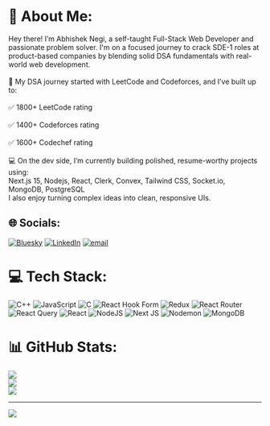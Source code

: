 # 💫 About Me:
Hey there! I’m Abhishek Negi, a self-taught Full-Stack Web Developer and passionate problem solver. I'm on a focused journey to crack SDE-1 roles at product-based companies by blending solid DSA fundamentals with real-world web development.<br><br>🧠 My DSA journey started with LeetCode and Codeforces, and I’ve built up to:<br><br>✅ 1800+ LeetCode rating<br><br>✅ 1400+ Codeforces rating<br><br>✅ 1600+ Codechef rating<br><br>💻 On the dev side, I’m currently building polished, resume-worthy projects using:<br>Next.js 15, Nodejs, React, Clerk, Convex, Tailwind CSS, Socket.io, MongoDB, PostgreSQL<br>I also enjoy turning complex ideas into clean, responsive UIs.


## 🌐 Socials:
[![Bluesky](https://img.shields.io/badge/bluesky-0285FF?style=for-the-badge&logo=bluesky&logoColor=%23FFFFFF)](https://bsky.app/profile/nEgiAbhi1809) [![LinkedIn](https://img.shields.io/badge/LinkedIn-%230077B5.svg?logo=linkedin&logoColor=white)](https://linkedin.com/in/negi-abhi1809) [![email](https://img.shields.io/badge/Email-D14836?logo=gmail&logoColor=white)](mailto:negiabhi1809@gmail.com) 

# 💻 Tech Stack:
![C++](https://img.shields.io/badge/c++-%2300599C.svg?style=for-the-badge&logo=c%2B%2B&logoColor=white) ![JavaScript](https://img.shields.io/badge/javascript-%23323330.svg?style=for-the-badge&logo=javascript&logoColor=%23F7DF1E) ![C](https://img.shields.io/badge/c-%2300599C.svg?style=for-the-badge&logo=c&logoColor=white) ![React Hook Form](https://img.shields.io/badge/React%20Hook%20Form-%23EC5990.svg?style=for-the-badge&logo=reacthookform&logoColor=white) ![Redux](https://img.shields.io/badge/redux-%23593d88.svg?style=for-the-badge&logo=redux&logoColor=white) ![React Router](https://img.shields.io/badge/React_Router-CA4245?style=for-the-badge&logo=react-router&logoColor=white) ![React Query](https://img.shields.io/badge/-React%20Query-FF4154?style=for-the-badge&logo=react%20query&logoColor=white) ![React](https://img.shields.io/badge/react-%2320232a.svg?style=for-the-badge&logo=react&logoColor=%2361DAFB) ![NodeJS](https://img.shields.io/badge/node.js-6DA55F?style=for-the-badge&logo=node.js&logoColor=white) ![Next JS](https://img.shields.io/badge/Next-black?style=for-the-badge&logo=next.js&logoColor=white) ![Nodemon](https://img.shields.io/badge/NODEMON-%23323330.svg?style=for-the-badge&logo=nodemon&logoColor=%BBDEAD) ![MongoDB](https://img.shields.io/badge/MongoDB-%234ea94b.svg?style=for-the-badge&logo=mongodb&logoColor=white)
# 📊 GitHub Stats:
![](https://github-readme-stats.vercel.app/api?username=nEgiAbhi1809&theme=dark&hide_border=false&include_all_commits=true&count_private=false)<br/>
![](https://nirzak-streak-stats.vercel.app/?user=nEgiAbhi1809&theme=dark&hide_border=false)<br/>
![](https://github-readme-stats.vercel.app/api/top-langs/?username=nEgiAbhi1809&theme=dark&hide_border=false&include_all_commits=true&count_private=false&layout=compact)

---
[![](https://visitcount.itsvg.in/api?id=nEgiAbhi1809&icon=0&color=0)](https://visitcount.itsvg.in)

<!-- Proudly created with GPRM ( https://gprm.itsvg.in ) -->
